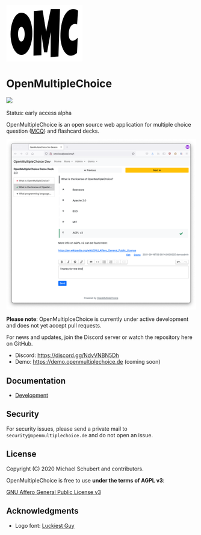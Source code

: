 ![OpenMultipleChoice logo](logo/omc-white-bg.png)

# OpenMultipleChoice

![](https://github.com/openmultiplechoice/openmultiplechoice/workflows/CI/badge.svg)

Status: early access alpha

OpenMultipleChoice is an open source web application for multiple choice
question ([MCQ](https://en.wikipedia.org/wiki/Multiple_choice)) and flashcard
decks.

![](docs/images/omc-screenshot.png)

**Please note**: OpenMultiplceChoice is currently under active development and
does not yet accept pull requests.

For news and updates, join the Discord server or watch the repository here on
GitHub.

* Discord: https://discord.gg/NdvVNBN5Dh
* Demo: https://demo.openmultiplechoice.de (coming soon)

## Documentation

* [Development](docs/development.md)

## Security

For security issues, please send a private mail to `security@openmultiplechoice.de`
and do not open an issue.

## License

Copyright (C) 2020 Michael Schubert and contributors.

OpenMultipleChoice is free to use **under the terms of AGPL v3**:

[GNU Affero General Public License v3](https://www.gnu.org/licenses/agpl-3.0.en.html)

## Acknowledgments

* Logo font: [Luckiest Guy](https://fonts.google.com/specimen/Luckiest+Guy)
